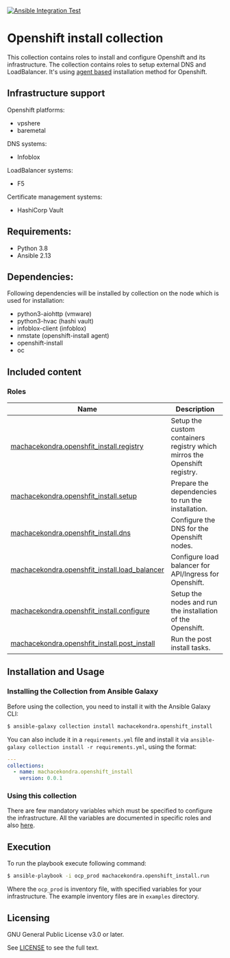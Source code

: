[![Ansible Integration Test](https://github.com/machacekondra/openshift_install/actions/workflows/ansible-test-integration.yml/badge.svg?branch=main)](https://github.com/machacekondra/openshift_install/actions/workflows/ansible-test-integration.yml)

# Openshift install collection
This collection contains roles to install and configure Openshift and its infrastructure.
The collection contains roles to setup external DNS and LoadBalancer. It's using [agent based](https://docs.openshift.com/container-platform/4.14/installing/installing_with_agent_based_installer/installing-with-agent-based-installer.html)
installation method for Openshift.

## Infrastructure support

Openshift platforms:
  - vpshere
  - baremetal

DNS systems:
  - Infoblox

LoadBalancer systems:
  - F5

Certificate management systems:
  - HashiCorp Vault

## Requirements:
 - Python 3.8
 - Ansible 2.13

## Dependencies:
Following dependencies will be installed by collection on the node which is used for installation:

 - python3-aiohttp (vmware)
 - python3-hvac (hashi vault)
 - infoblox-client (infoblox)
 - nmstate (openshift-install agent)
 - openshift-install
 - oc

## Included content

### Roles
Name | Description
--- | ---
[machacekondra.openshfit_install.registry](https://github.com/machacekondra/openshift_install/blob/main/roles/registry/README.md)|Setup the custom containers registry which mirros the Openshift registry.
[machacekondra.openshfit_install.setup](https://github.com/machacekondra/openshift_install/blob/main/roles/setup/README.md)|Prepare the dependencies to run the installation.
[machacekondra.openshfit_install.dns](https://github.com/machacekondra/openshift_install/blob/main/roles/dns/README.md)|Configure the DNS for the Openshift nodes.
[machacekondra.openshfit_install.load_balancer](https://github.com/machacekondra/openshift_install/blob/main/roles/load_balancer/README.md)|Configure load balancer for API/Ingress for Openshift.
[machacekondra.openshfit_install.configure](https://github.com/machacekondra/openshift_install/blob/main/roles/configure/README.md)|Setup the nodes and run the installation of the Openshift.
[machacekondra.openshfit_install.post_install](https://github.com/machacekondra/openshift_install/blob/main/roles/post_install/README.md)|Run the post install tasks.

## Installation and Usage

### Installing the Collection from Ansible Galaxy

Before using the collection, you need to install it with the Ansible Galaxy CLI:

```bash
$ ansible-galaxy collection install machacekondra.openshift_install
```

You can also include it in a `requirements.yml` file and install it via `ansible-galaxy collection install -r requirements.yml`, using the format:

```yaml
---
collections:
  - name: machacekondra.openshift_install
    version: 0.0.1
```

### Using this collection

There are few mandatory variables which must be specified to configure the infrastructure.
All the variables are documented in specific roles and also [here](docs/vars.md).

## Execution

To run the playbook execute following command:

```bash
$ ansible-playbook -i ocp_prod machacekondra.openshift_install.run
```

Where the `ocp_prod` is inventory file, with specified variables for your infrastructure.
The example inventory files are in `examples` directory.

## Licensing

GNU General Public License v3.0 or later.

See [LICENSE](https://www.gnu.org/licenses/gpl-3.0.txt) to see the full text.
